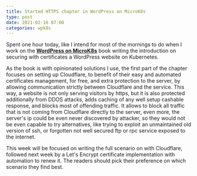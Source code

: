 ```yaml
---
title: Started HTTPS chapter in WordPress on MicroK8s
type: post
date: 2021-02-16 07:00
categories: wpk8s
---
```


Spent one hour today, like I intend for most of the mornings to do when
I work on the **[WordPress on MicroK8s](https://bit.ly/wpk8s-leanpub)** book
writing the introduction on securing with certificates a WordPress website
on Kubernetes.

As the book is with opinionated solutions I use, the first part of the chapter
focuses on setting up Cloudflare, to benefit of their easy and automated
certificates management, for free, and extra protection to the server,
by allowing communication strictly between Cloudflare and the service. This way,
a website is not only serving visitors by https, but it is also protected
additionally from DDOS attacks, adds caching of any well setup cashable response,
and blocks most of offending traffic. It allows to block all traffic that is
not coming from Cloudflare directly to the server, even more, the server's ip
could be even never discovered by attacker, so they would not be even capable
to try alternatives, like trying to exploit an unmaintained old version of ssh,
or forgotten not well secured ftp or rpc service exposed to the internet.

This week will be focused on writing the full scenario on with Cloudflare, followed
next week by a Let's Encrypt certificate implementation with automation to renew it.
The readers should pick their preference on which scenario they find best.

